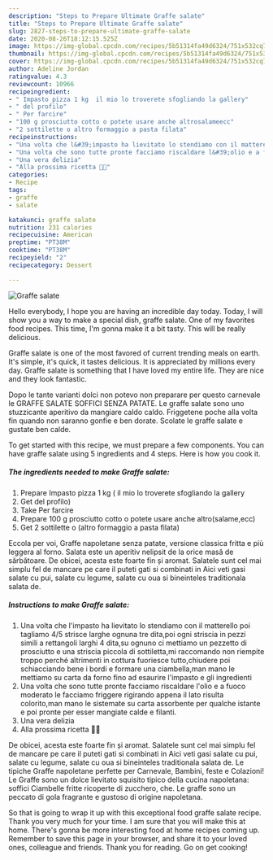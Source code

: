 ```yaml
---
description: "Steps to Prepare Ultimate Graffe salate"
title: "Steps to Prepare Ultimate Graffe salate"
slug: 2827-steps-to-prepare-ultimate-graffe-salate
date: 2020-08-26T18:12:15.525Z
image: https://img-global.cpcdn.com/recipes/5b51314fa49d6324/751x532cq70/graffe-salate-recipe-main-photo.jpg
thumbnail: https://img-global.cpcdn.com/recipes/5b51314fa49d6324/751x532cq70/graffe-salate-recipe-main-photo.jpg
cover: https://img-global.cpcdn.com/recipes/5b51314fa49d6324/751x532cq70/graffe-salate-recipe-main-photo.jpg
author: Adeline Jordan
ratingvalue: 4.3
reviewcount: 10966
recipeingredient:
- " Impasto pizza 1 kg  il mio lo troverete sfogliando la gallery"
- " del profilo"
- " Per farcire"
- "100 g prosciutto cotto o potete usare anche altrosalameecc"
- "2 sottilette o altro formaggio a pasta filata"
recipeinstructions:
- "Una volta che l&#39;impasto ha lievitato lo stendiamo con il matterello poi tagliamo 4/5 strisce larghe ognuna tre dita,poi ogni striscia in pezzi simili a rettangoli larghi 4 dita,su ognuno ci mettiamo un pezzetto di prosciutto e una striscia piccola di sottiletta,mi raccomando non riempite troppo perché altrimenti in cottura fuoriesce tutto,chiudere poi schiacciando bene i bordi e formare una ciambella,man mano le mettiamo su carta da forno fino ad esaurire l&#39;impasto e gli ingredienti"
- "Una volta che sono tutte pronte facciamo riscaldare l&#39;olio e a fuoco moderato le facciamo friggere rigirando appena il lato risulta colorito,man mano le sistemate su carta assorbente per qualche istante e poi pronte per esser mangiate calde e filanti."
- "Una vera delizia"
- "Alla prossima ricetta 👩‍🍳"
categories:
- Recipe
tags:
- graffe
- salate

katakunci: graffe salate 
nutrition: 231 calories
recipecuisine: American
preptime: "PT38M"
cooktime: "PT38M"
recipeyield: "2"
recipecategory: Dessert

---
```



![Graffe salate](https://img-global.cpcdn.com/recipes/5b51314fa49d6324/751x532cq70/graffe-salate-recipe-main-photo.jpg)

Hello everybody, I hope you are having an incredible day today. Today, I will show you a way to make a special dish, graffe salate. One of my favorites food recipes. This time, I'm gonna make it a bit tasty. This will be really delicious.

Graffe salate is one of the most favored of current trending meals on earth. It's simple, it's quick, it tastes delicious. It is appreciated by millions every day. Graffe salate is something that I have loved my entire life. They are nice and they look fantastic.

Dopo le tante varianti dolci non potevo non preparare per questo carnevale le GRAFFE SALATE SOFFICI SENZA PATATE. Le graffe salate sono uno stuzzicante aperitivo da mangiare caldo caldo. Friggetene poche alla volta fin quando non saranno gonfie e ben dorate. Scolate le graffe salate e gustate ben calde.


To get started with this recipe, we must prepare a few components. You can have graffe salate using 5 ingredients and 4 steps. Here is how you cook it.

<!--inarticleads1-->

##### The ingredients needed to make Graffe salate:

1. Prepare  Impasto pizza 1 kg ( il mio lo troverete sfogliando la gallery
1. Get  del profilo)
1. Take  Per farcire
1. Prepare 100 g prosciutto cotto o potete usare anche altro(salame,ecc)
1. Get 2 sottilette o (altro formaggio a pasta filata)


Eccola per voi, Graffe napoletane senza patate, versione classica fritta e più leggera al forno. Salata este un aperitiv nelipsit de la orice masă de sărbătoare. De obicei, acesta este foarte fin și aromat. Salatele sunt cel mai simplu fel de mancare pe care il puteti gati si combinati in Aici veti gasi salate cu pui, salate cu legume, salate cu oua si bineinteles traditionala salata de. 

<!--inarticleads2-->

##### Instructions to make Graffe salate:

1. Una volta che l&#39;impasto ha lievitato lo stendiamo con il matterello poi tagliamo 4/5 strisce larghe ognuna tre dita,poi ogni striscia in pezzi simili a rettangoli larghi 4 dita,su ognuno ci mettiamo un pezzetto di prosciutto e una striscia piccola di sottiletta,mi raccomando non riempite troppo perché altrimenti in cottura fuoriesce tutto,chiudere poi schiacciando bene i bordi e formare una ciambella,man mano le mettiamo su carta da forno fino ad esaurire l&#39;impasto e gli ingredienti
1. Una volta che sono tutte pronte facciamo riscaldare l&#39;olio e a fuoco moderato le facciamo friggere rigirando appena il lato risulta colorito,man mano le sistemate su carta assorbente per qualche istante e poi pronte per esser mangiate calde e filanti.
1. Una vera delizia
1. Alla prossima ricetta 👩‍🍳


De obicei, acesta este foarte fin și aromat. Salatele sunt cel mai simplu fel de mancare pe care il puteti gati si combinati in Aici veti gasi salate cu pui, salate cu legume, salate cu oua si bineinteles traditionala salata de. Le tipiche Graffe napoletane perfette per Carnevale, Bambini, feste e Colazioni! Le Graffe sono un dolce lievitato squisito tipico della cucina napoletana: soffici Ciambelle fritte ricoperte di zucchero, che. Le graffe sono un peccato di gola fragrante e gustoso di origine napoletana. 

So that is going to wrap it up with this exceptional food graffe salate recipe. Thank you very much for your time. I am sure that you will make this at home. There's gonna be more interesting food at home recipes coming up. Remember to save this page in your browser, and share it to your loved ones, colleague and friends. Thank you for reading. Go on get cooking!
